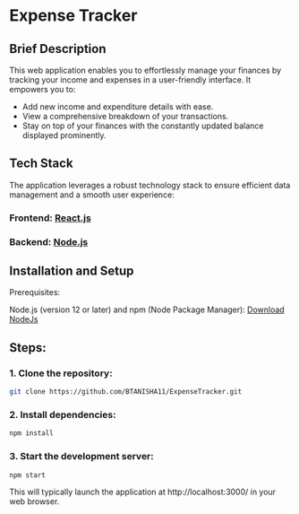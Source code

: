 # Expense Tracker

## Brief Description
This web application enables you to effortlessly manage your finances by tracking your income and expenses in a user-friendly interface. It empowers you to:

* Add new income and expenditure details with ease.
* View a comprehensive breakdown of your transactions.
* Stay on top of your finances with the constantly updated balance displayed prominently.

## Tech Stack
The application leverages a robust technology stack to ensure efficient data management and a smooth user experience:

### Frontend: [React.js](https://legacy.reactjs.org/docs/getting-started.html)
### Backend: [Node.js](https://nodejs.org/en)   

## Installation and Setup
Prerequisites:

Node.js (version 12 or later) and npm (Node Package Manager): [Download NodeJs](https://nodejs.org/en/learn/getting-started/how-to-install-nodejs)

## Steps:
### 1. Clone the repository:
```Bash
git clone https://github.com/BTANISHA11/ExpenseTracker.git
``` 
### 2. Install dependencies:

```Bash
npm install
```

### 3. Start the development server:

```Bash
npm start
```
This will typically launch the application at http://localhost:3000/ in your web browser.
